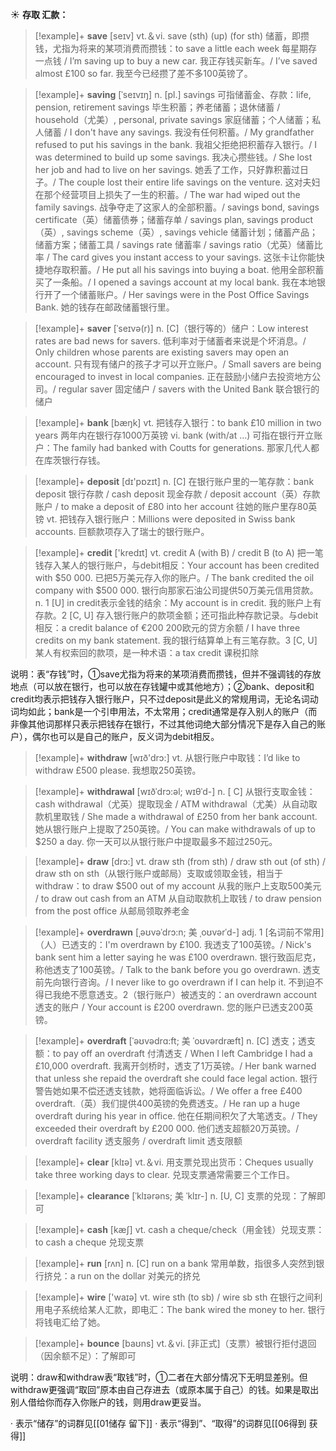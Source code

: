 ☀ <span class="category">**存取 汇款：**</span>
>[!example]+ <span class="vocabulary">**save**</span> [seɪv] 
> <span class="definition">vt.＆vi. save (sth) (up) (for sth) 储蓄，即攒钱，尤指为将来的某项消费而攒钱：</span>to save a little each week 每星期存一点钱 / I’m saving up to buy a new car. 我正存钱买新车。/ I’ve saved almost £100 so far. 我至今已经攒了差不多100英镑了。
           
>[!example]+ <span class="vocabulary">**saving**</span> [ˈseɪvɪŋ]
> <span class="definition">n. [pl.] savings 可指储蓄金、存款：</span>life, pension, retirement savings 毕生积蓄；养老储蓄；退休储蓄 / household（尤美）, personal, private savings 家庭储蓄；个人储蓄；私人储蓄 / I don't have any savings. 我没有任何积蓄。/ My grandfather refused to put his savings in the bank. 我祖父拒绝把积蓄存入银行。/ I was determined to build up some savings. 我决心攒些钱。/ She lost her job and had to live on her savings. 她丢了工作，只好靠积蓄过日子。/ The couple lost their entire life savings on the venture. 这对夫妇在那个经营项目上损失了一生的积蓄。/ The war had wiped out the family savings. 战争夺走了这家人的全部积蓄。/ savings bond, savings certificate（英）储蓄债券；储蓄存单 / savings plan, savings product（英）, savings scheme（英）, savings vehicle 储蓄计划；储蓄产品；储蓄方案；储蓄工具 / savings rate 储蓄率 / savings ratio（尤英）储蓄比率 / The card gives you instant access to your savings. 这张卡让你能快捷地存取积蓄。/ He put all his savings into buying a boat. 他用全部积蓄买了一条船。/ I opened a savings account at my local bank. 我在本地银行开了一个储蓄账户。/ Her savings were in the Post Office Savings Bank. 她的钱存在邮政储蓄银行里。
           
>[!example]+ <span class="vocabulary">**saver**</span> [ˈseɪvə(r)]
> <span class="definition">n. [C]（银行等的）储户：</span>Low interest rates are bad news for savers. 低利率对于储蓄者来说是个坏消息。/ Only children whose parents are existing savers may open an account. 只有现有储户的孩子才可以开立账户。/ Small savers are being encouraged to invest in local companies. 正在鼓励小储户去投资地方公司。/ regular saver 固定储户 / savers with the United Bank 联合银行的储户

>[!example]+ <span class="vocabulary">**bank**</span> [bæŋk] 
> <span class="definition">vt. 把钱存入银行：</span>to bank £10 million in two years 两年内在银行存1000万英镑 <span class="definition">vi. bank (with/at …) 可指在银行开立账户：</span>The family had banked with Coutts for generations. 那家几代人都在库茨银行存钱。

>[!example]+ <span class="vocabulary">**deposit**</span> [dɪ'pɒzɪt] 
> <span class="definition">n. [C] 在银行账户里的一笔存款：</span>bank deposit 银行存款 / cash deposit 现金存款 / deposit account（英）存款账户 / to make a deposit of £80 into her account 往她的账户里存80英镑 <span class="definition">vt. 把钱存入银行账户：</span>Millions were deposited in Swiss bank accounts. 巨额款项存入了瑞士的银行账户。

>[!example]+ <span class="vocabulary">**credit**</span> ['kredɪt] 
> <span class="definition">vt. credit A (with B) / credit B (to A) 把一笔钱存入某人的银行账户，与debit相反：</span>Your account has been credited with $50 000. 已把5万美元存入你的账户。/ The bank credited the oil company with $500 000. 银行向那家石油公司提供50万美元信用贷款。<span class="definition">n. 1 [U] in credit表示金钱的结余：</span>My account is in credit. 我的账户上有存款。<span class="definition">2 [C, U] 存入银行账户的款项金额；还可指此种存款记录。与debit相反：</span>a credit balance of €200 200欧元的贷方余额 / I have three credits on my bank statement. 我的银行结算单上有三笔存款。<span class="definition">3 [C, U] 某人有权索回的款项，是一种术语：</span>a tax credit 课税扣除

说明：表“存钱”时，①save尤指为将来的某项消费而攒钱，但并不强调钱的存放地点（可以放在银行，也可以放在存钱罐中或其他地方）；②bank、deposit和credit均表示把钱存入银行账户，只不过deposit是此义的常规用词，无论名词动词均如此；bank是一个引申用法，不太常用；credit通常是存入别人的账户（而非像其他词那样只表示把钱存在银行，不过其他词绝大部分情况下是存入自己的账户），偶尔也可以是自己的账户，反义词为debit相反。

>[!example]+ <span class="vocabulary">**withdraw**</span> [wɪð'drɔ:] 
> <span class="definition">vt. 从银行账户中取钱：</span>I’d like to withdraw £500 please. 我想取250英镑。
           
>[!example]+ <span class="vocabulary">**withdrawal**</span> [wɪðˈdrɔ:əl; wɪθˈd-] 
> <span class="definition">n. [ C] 从银行支取金钱：</span>cash withdrawal（尤英）提取现金 / ATM withdrawal（尤美）从自动取款机里取钱 / She made a withdrawal of £250 from her bank account. 她从银行账户上提取了250英镑。/ You can make withdrawals of up to $250 a day. 你一天可以从银行账户中提取最多不超过250元。
 
>[!example]+ <span class="vocabulary">**draw**</span> [drɔ:] 
> <span class="definition">vt. draw sth (from sth) / draw sth out (of sth) / draw sth on sth（从银行账户或邮局）支取或领取金钱，相当于withdraw：</span>to draw $500 out of my account 从我的账户上支取500美元 / to draw out cash from an ATM 从自动取款机上取钱 / to draw pension from the post office 从邮局领取养老金
           
>[!example]+ <span class="vocabulary">**overdrawn**</span> [ˌəʊvəˈdrɔ:n; 美 ˌoʊvərˈd-]
> <span class="definition">adj. 1 [名词前不常用]（人）已透支的：</span>I'm overdrawn by £100. 我透支了100英镑。/ Nick's bank sent him a letter saying he was £100 overdrawn. 银行致函尼克，称他透支了100英镑。/ Talk to the bank before you go overdrawn. 透支前先向银行咨询。/ I never like to go overdrawn if I can help it. 不到迫不得已我绝不愿意透支。<span class="definition">2（银行账户）被透支的：</span>an overdrawn account 透支的账户 / Your account is £200 overdrawn. 您的账户已透支200英镑。

>[!example]+ <span class="vocabulary">**overdraft**</span> [ˈəʊvədrɑ:ft; 美 ˈoʊvərdræft]
> <span class="definition">n. [C] 透支；透支额：</span>to pay off an overdraft 付清透支 / When I left Cambridge I had a £10,000 overdraft. 我离开剑桥时，透支了1万英镑。/ Her bank warned that unless she repaid the overdraft she could face legal action. 银行警告她如果不偿还透支钱款，她将面临诉讼。/ We offer a free £400 overdraft.（英）我们提供400英镑的免费透支。/ He ran up a huge overdraft during his year in office. 他在任期间积欠了大笔透支。/ They exceeded their overdraft by £200 000. 他们透支超额20万英镑。/ overdraft facility 透支服务 / overdraft limit 透支限额

>[!example]+ <span class="vocabulary">**clear**</span> [klɪə] 
> <span class="definition">vt.＆vi. 用支票兑现出货币：</span>Cheques usually take three working days to clear. 兑现支票通常需要三个工作日。
           
>[!example]+ <span class="vocabulary">**clearance**</span> [ˈklɪərəns; 美 ˈklɪr-]
> <span class="definition">n. [U, C] 支票的兑现：</span>了解即可

>[!example]+ <span class="vocabulary">**cash**</span> [kæʃ] 
> <span class="definition">vt. cash a cheque/check（用金钱）兑现支票：</span>to cash a cheque 兑现支票

>[!example]+ <span class="vocabulary">**run**</span> [rʌn] 
> <span class="definition">n. [C] run on a bank 常用单数，指很多人突然到银行挤兑：</span>a run on the dollar 对美元的挤兑

>[!example]+ <span class="vocabulary">**wire**</span> ['waɪə] 
> <span class="definition">vt. wire sth (to sb) / wire sb sth 在银行之间利用电子系统给某人汇款，即电汇：</span>The bank wired the money to her. 银行将钱电汇给了她。

>[!example]+ <span class="vocabulary">**bounce**</span> [baʊns] 
> <span class="definition">vt.＆vi. [非正式]（支票）被银行拒付退回（因余额不足）：</span>了解即可

说明：draw和withdraw表“取钱”时，①二者在大部分情况下无明显差别。但withdraw更强调“取回”原本由自己存进去（或原本属于自己）的钱。如果是取出别人借给你而存入你账户的钱，则用draw更妥当。

· 表示“储存”的词群见[[01储存 留下]]
· 表示“得到”、“取得”的词群见[[06得到 获得]]
